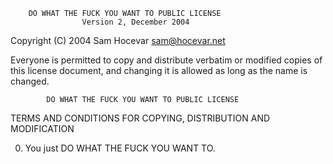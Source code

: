        DO WHAT THE FUCK YOU WANT TO PUBLIC LICENSE 
                    Version 2, December 2004 

Copyright (C) 2004 Sam Hocevar <sam@hocevar.net>

Everyone is permitted to copy and distribute verbatim or modified
copies of this license document, and changing it is allowed as long
as the name is changed.

            DO WHAT THE FUCK YOU WANT TO PUBLIC LICENSE 
TERMS AND CONDITIONS FOR COPYING, DISTRIBUTION AND MODIFICATION

0. You just DO WHAT THE FUCK YOU WANT TO.
